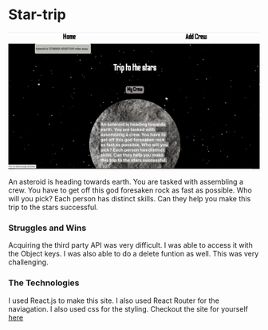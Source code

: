 # Star-trip
![](trip-to-stars.gif)

An asteroid is heading towards earth. You are tasked with assembling a crew. You have to get off this god foresaken rock as fast as possible. Who will you pick? Each person has distinct skills. Can they help you make this trip to the stars successful.

### Struggles and Wins

Acquiring the third party API was very difficult. I was able to access it with the Object keys. I was also able to do a delete funtion as well. This was very challenging. 

### The Technologies

I used React.js to make this site. I also used React Router for the naviagation. I also used css for the styling. Checkout the site for yourself <a href='http://trip-to-stars.surge.sh/'> here</a>

